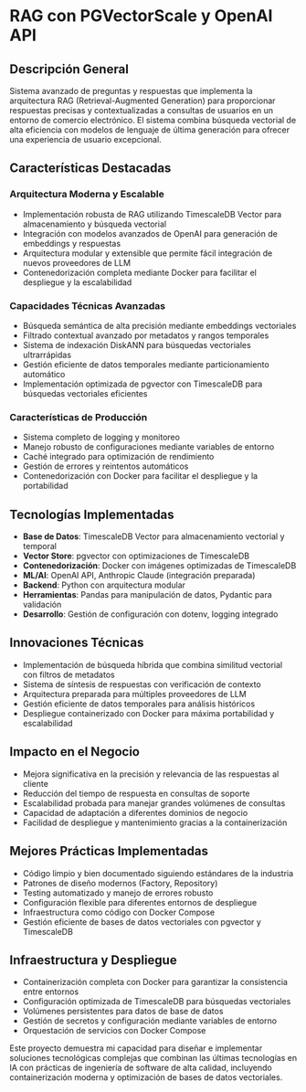 # RAG con PGVectorScale y OpenAI API

## Descripción General
Sistema avanzado de preguntas y respuestas que implementa la arquitectura RAG (Retrieval-Augmented Generation) para proporcionar respuestas precisas y contextualizadas a consultas de usuarios en un entorno de comercio electrónico. El sistema combina búsqueda vectorial de alta eficiencia con modelos de lenguaje de última generación para ofrecer una experiencia de usuario excepcional.

## Características Destacadas

### Arquitectura Moderna y Escalable
- Implementación robusta de RAG utilizando TimescaleDB Vector para almacenamiento y búsqueda vectorial
- Integración con modelos avanzados de OpenAI para generación de embeddings y respuestas
- Arquitectura modular y extensible que permite fácil integración de nuevos proveedores de LLM
- Contenedorización completa mediante Docker para facilitar el despliegue y la escalabilidad

### Capacidades Técnicas Avanzadas
- Búsqueda semántica de alta precisión mediante embeddings vectoriales
- Filtrado contextual avanzado por metadatos y rangos temporales
- Sistema de indexación DiskANN para búsquedas vectoriales ultrarrápidas
- Gestión eficiente de datos temporales mediante particionamiento automático
- Implementación optimizada de pgvector con TimescaleDB para búsquedas vectoriales eficientes

### Características de Producción
- Sistema completo de logging y monitoreo
- Manejo robusto de configuraciones mediante variables de entorno
- Caché integrado para optimización de rendimiento
- Gestión de errores y reintentos automáticos
- Contenedorización con Docker para facilitar el despliegue y la portabilidad

## Tecnologías Implementadas
- **Base de Datos**: TimescaleDB Vector para almacenamiento vectorial y temporal
- **Vector Store**: pgvector con optimizaciones de TimescaleDB
- **Contenedorización**: Docker con imágenes optimizadas de TimescaleDB
- **ML/AI**: OpenAI API, Anthropic Claude (integración preparada)
- **Backend**: Python con arquitectura modular
- **Herramientas**: Pandas para manipulación de datos, Pydantic para validación
- **Desarrollo**: Gestión de configuración con dotenv, logging integrado

## Innovaciones Técnicas
- Implementación de búsqueda híbrida que combina similitud vectorial con filtros de metadatos
- Sistema de síntesis de respuestas con verificación de contexto
- Arquitectura preparada para múltiples proveedores de LLM
- Gestión eficiente de datos temporales para análisis históricos
- Despliegue containerizado con Docker para máxima portabilidad y escalabilidad

## Impacto en el Negocio
- Mejora significativa en la precisión y relevancia de las respuestas al cliente
- Reducción del tiempo de respuesta en consultas de soporte
- Escalabilidad probada para manejar grandes volúmenes de consultas
- Capacidad de adaptación a diferentes dominios de negocio
- Facilidad de despliegue y mantenimiento gracias a la containerización

## Mejores Prácticas Implementadas
- Código limpio y bien documentado siguiendo estándares de la industria
- Patrones de diseño modernos (Factory, Repository)
- Testing automatizado y manejo de errores robusto
- Configuración flexible para diferentes entornos de despliegue
- Infraestructura como código con Docker Compose
- Gestión eficiente de bases de datos vectoriales con pgvector y TimescaleDB

## Infraestructura y Despliegue
- Containerización completa con Docker para garantizar la consistencia entre entornos
- Configuración optimizada de TimescaleDB para búsquedas vectoriales
- Volúmenes persistentes para datos de base de datos
- Gestión de secretos y configuración mediante variables de entorno
- Orquestación de servicios con Docker Compose

Este proyecto demuestra mi capacidad para diseñar e implementar soluciones tecnológicas complejas que combinan las últimas tecnologías en IA con prácticas de ingeniería de software de alta calidad, incluyendo containerización moderna y optimización de bases de datos vectoriales.
